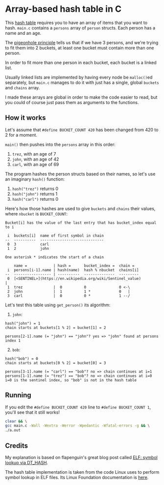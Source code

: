 # Array-based hash table in C

This [hash table](https://en.m.wikipedia.org/wiki/Hash_table) requires you to have an array of items that you want to hash. `main.c` contains a `persons` array of `person` structs. Each person has a name and an age.

The [pigeonhole principle](https://en.wikipedia.org/wiki/Pigeonhole_principle) tells us that if we have 3 persons, and we're trying to fit them into 2 buckets, at least one bucket must contain more than one person.

In order to fit more than one person in each bucket, each bucket is a linked list.

Usually linked lists are implemented by having every node be `malloc()`ed separately, but `main.c` manages to do it with just has a single, global `buckets` and `chains` array.

I made these arrays are global in order to make the code easier to read, but you could of course just pass them as arguments to the functions.

## How it works

Let's assume that `#define BUCKET_COUNT 420` has been changed from 420 to 2 for a moment.

`main()` then pushes into the `persons` array in this order:
1. `trez`, with an age of 7
2. `john`, with an age of 42
3. `carl`, with an age of 69

The program hashes the person structs based on their names, so let's use an imaginary `hash()` function:
1. `hash("trez")` returns 0
2. `hash("john")` returns 1
3. `hash("carl")` returns 0

Here's how those hashes are used to give `buckets` and `chains` their values, where `nbucket` is `BUCKET_COUNT`:

```
Bucket[i] has the value of the last entry that has bucket_index equal to i

 i  buckets[i]  name of first symbol in chain
--  ----------  -----------------------------
 0  3           carl
 1  2           john

One asterisk * indicates the start of a chain

    name =            | hash =      bucket_index =  chain =
 i  persons[i-1].name | hash(name)  hash % nbucket  chains[i]
--  ----------------- | ----------  --------------  ---------
 0  [<SENTINEL>](https://en.wikipedia.org/wiki/Sentinel_value)        |
 1  trez              |  0          0               0 <-\
 2  john              |  1          1 *             0   |
 3  carl              |  0          0 *             1 --/
```

Let's test this table using `get_person()` its algorithm:

1. `john`:
```
hash("john") = 1
chain starts at buckets[1 % 2] = bucket[1] = 2

persons[2-1].name (= "john") == "john"? yes => "john" found at persons index 1
```

2. `bob`:
```
hash("bob") = 0
chain starts at buckets[0 % 2] = bucket[0] = 3

persons[3-1].name (= "carl") == "bob"? no => chain continues at i=1
persons[1-1].name (= "trez") == "bob"? no => chain continues at i=0
i=0 is the sentinel index, so "bob" is not in the hash table
```

## Running

If you edit the `#define BUCKET_COUNT 420` line to `#define BUCKET_COUNT 1`, you'll see that it still works!

```bash
clear && \
gcc main.c -Wall -Wextra -Werror -Wpedantic -Wfatal-errors -g && \
./a.out
```

## Credits

My explanation is based on flapenguin's great blog post called [ELF: symbol lookup via DT_HASH](https://flapenguin.me/elf-dt-hash).

The hash table implementation is taken from the code Linux uses to perform symbol lookup in ELF files. Its Linux Foundation documentation is [here](https://refspecs.linuxfoundation.org/elf/gabi4+/ch5.dynamic.html#hash). 
